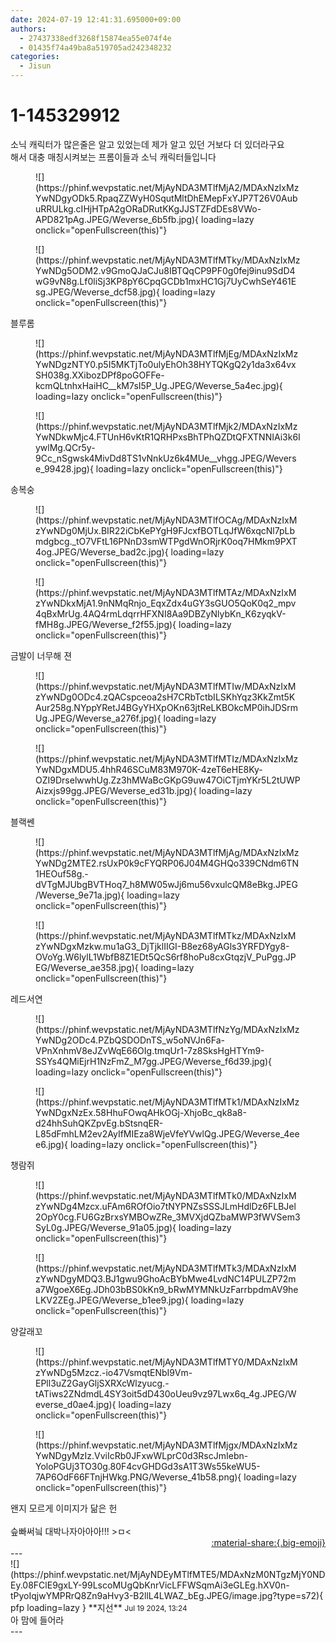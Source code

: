 ```yaml
---
date: 2024-07-19 12:41:31.695000+09:00
authors:
  - 27437338edf3268f15874ea55e074f4e
  - 01435f74a49ba8a519705ad242348232
categories:
  - Jisun
---
```


# 1-145329912

<div class="post-container" markdown="1">
<div class="content-container md-sidebar__scrollwrap" markdown="1">

소닉 캐릭터가 많은줄은 알고 있었는데 제가 알고 있던 거보다 더 있더라구요<br>해서 대충 매칭시켜보는 프롬이들과 소닉 캐릭터들입니다
<figure markdown="1">
![](https://phinf.wevpstatic.net/MjAyNDA3MTlfMjA2/MDAxNzIxMzYwNDgyODk5.RpaqZZWyH0SqutMltDhEMepFxYJP7T26V0AubuRRULkg.cIHjHTpA2gORaDRutKKgJJSTZFdDEs8VWo-APD821pAg.JPEG/Weverse_6b5fb.jpg){ loading=lazy onclick="openFullscreen(this)"}
</figure>

<figure markdown="1">
![](https://phinf.wevpstatic.net/MjAyNDA3MTlfMTky/MDAxNzIxMzYwNDg5ODM2.v9GmoQJaCJu8IBTQqCP9PF0g0fej9inu9SdD4wG9vN8g.Lf0liSj3KP8pY6CpqGCDb1mxHC1Gj7UyCwhSeY461Esg.JPEG/Weverse_dcf58.jpg){ loading=lazy onclick="openFullscreen(this)"}
</figure>
블루롬
<figure markdown="1">
![](https://phinf.wevpstatic.net/MjAyNDA3MTlfMjEg/MDAxNzIxMzYwNDgzNTY0.p5I5MKTjTo0ulyEhOh38HYTQKgQ2y1da3x64vxSH038g.XXibozDPf8poGOFFe-kcmQLtnhxHaiHC__kM7sI5P_Ug.JPEG/Weverse_5a4ec.jpg){ loading=lazy onclick="openFullscreen(this)"}
</figure>

<figure markdown="1">
![](https://phinf.wevpstatic.net/MjAyNDA3MTlfMjk2/MDAxNzIxMzYwNDkwMjc4.FTUnH6vKtR1QRHPxsBhTPhQZDtQFXTNNIAi3k6IywlMg.QCr5y-9Cc_nSgwsk4MivDd8TS1vNnkUz6k4MUe__vhgg.JPEG/Weverse_99428.jpg){ loading=lazy onclick="openFullscreen(this)"}
</figure>
송복숭
<figure markdown="1">
![](https://phinf.wevpstatic.net/MjAyNDA3MTlfOCAg/MDAxNzIxMzYwNDg0MjUx.BIR22iCbKePYgH9FJcxfBOTLqJfW6xqcNl7pLbmdgbcg._tO7VFtL16PNnD3smWTPgdWnORjrK0oq7HMkm9PXT4og.JPEG/Weverse_bad2c.jpg){ loading=lazy onclick="openFullscreen(this)"}
</figure>

<figure markdown="1">
![](https://phinf.wevpstatic.net/MjAyNDA3MTlfMTAz/MDAxNzIxMzYwNDkxMjA1.9nNMqRnjo_EqxZdx4uGY3sGUO5QoK0q2_mpv4qBxMrUg.4AQ4rmLdqrrHFXNI8Aa9DBZyNlybKn_K6zyqkV-fMH8g.JPEG/Weverse_f2f55.jpg){ loading=lazy onclick="openFullscreen(this)"}
</figure>
금발이 너무해 젼
<figure markdown="1">
![](https://phinf.wevpstatic.net/MjAyNDA3MTlfMTIw/MDAxNzIxMzYwNDg0ODc4.zQACspceoa2sH7CRbTctbILSKhYqz3KkZmt5KAur258g.NYppYRetJ4BGyYHXpOKn63jtReLKBOkcMP0ihJDSrmUg.JPEG/Weverse_a276f.jpg){ loading=lazy onclick="openFullscreen(this)"}
</figure>

<figure markdown="1">
![](https://phinf.wevpstatic.net/MjAyNDA3MTlfMTIz/MDAxNzIxMzYwNDgxMDU5.4hhR46SCuM83M970K-4zeT6eHE8Ky-OZI9DrselwwhUg.Zz3hMWaBcGKpG9uw47OiCTjmYKr5L2tUWPAizxjs99gg.JPEG/Weverse_ed31b.jpg){ loading=lazy onclick="openFullscreen(this)"}
</figure>
블랙쎈
<figure markdown="1">
![](https://phinf.wevpstatic.net/MjAyNDA3MTlfMjAg/MDAxNzIxMzYwNDg2MTE2.rsUxP0k9cFYQRP06J04M4GHQo339CNdm6TN1HEOuf58g.-dVTgMJUbgBVTHoq7_h8MW05wJj6mu56vxulcQM8eBkg.JPEG/Weverse_9e71a.jpg){ loading=lazy onclick="openFullscreen(this)"}
</figure>

<figure markdown="1">
![](https://phinf.wevpstatic.net/MjAyNDA3MTlfMTkz/MDAxNzIxMzYwNDgxMzkw.mu1aG3_DjTjklIIGI-B8ez68yAGls3YRFDYgy8-OVoYg.W6lylL1WbfB8Z1EDt5QcS6rf8hoPu8cxGtqzjV_PuPgg.JPEG/Weverse_ae358.jpg){ loading=lazy onclick="openFullscreen(this)"}
</figure>
레드서연
<figure markdown="1">
![](https://phinf.wevpstatic.net/MjAyNDA3MTlfNzYg/MDAxNzIxMzYwNDg2ODc4.PZbQSDODnTS_w5oNVJn6Fa-VPnXnhmV8eJZvWqE66OIg.tmqUr1-7z8SksHgHTYm9-SSYs4QMiEjrH1NzFmZ_M7gg.JPEG/Weverse_f6d39.jpg){ loading=lazy onclick="openFullscreen(this)"}
</figure>

<figure markdown="1">
![](https://phinf.wevpstatic.net/MjAyNDA3MTlfMTk1/MDAxNzIxMzYwNDgxNzEx.58HhuFOwqAHkOGj-XhjoBc_qk8a8-d24hhSuhQKZpvEg.bStsnqER-L85dFmhLM2ev2AyIfMIEza8WjeVfeYVwlQg.JPEG/Weverse_4eee6.jpg){ loading=lazy onclick="openFullscreen(this)"}
</figure>
챙람쥐
<figure markdown="1">
![](https://phinf.wevpstatic.net/MjAyNDA3MTlfMTk0/MDAxNzIxMzYwNDg4Mzcx.uFAm6ROfOio7tNYPNZsSSSJLmHdlDz6FLBJel2OpY0cg.FU6GzBrxsYMBOwZRe_3MVXjdQZbaMWP3fWVSem3SyL0g.JPEG/Weverse_91a05.jpg){ loading=lazy onclick="openFullscreen(this)"}
</figure>

<figure markdown="1">
![](https://phinf.wevpstatic.net/MjAyNDA3MTlfMTk3/MDAxNzIxMzYwNDgyMDQ3.BJ1gwu9GhoAcBYbMwe4LvdNC14PULZP72ma7WgoeX6Eg.JDh03bBS0kKn9_bRwMYMNkUzFarrbpdmAV9heLKV2ZEg.JPEG/Weverse_b1ee9.jpg){ loading=lazy onclick="openFullscreen(this)"}
</figure>
양갈래꼬
<figure markdown="1">
![](https://phinf.wevpstatic.net/MjAyNDA3MTlfMTY0/MDAxNzIxMzYwNDg5Mzcz.-io47VsmqtENbI9Vm-EPll3uZ2GayGljSXRXcWlzyucg.-tATiws2ZNdmdL4SY3oit5dD430oUeu9vz97Lwx6q_4g.JPEG/Weverse_d0ae4.jpg){ loading=lazy onclick="openFullscreen(this)"}
</figure>

<figure markdown="1">
![](https://phinf.wevpstatic.net/MjAyNDA3MTlfMjgx/MDAxNzIxMzYwNDgyMzIz.VviIcRb0JFxwWLprC0d3RscJmIebn-YoloPGUj3TO30g.80F4cvGHDGd3sA1T3Ws55keWU5-7AP6OdF66FTnjHWkg.PNG/Weverse_41b58.png){ loading=lazy onclick="openFullscreen(this)"}
</figure>
왠지 모르게 이미지가 닮은 헌<br><br>슾빠써닄 대박나자아아아!!! &gt;ㅁ&lt;

</div>
</div>

<div style="text-align: right;" markdown="1">
<a href="https://weverse.io/fromis9/fanpost/1-145329912" style="text-align: right;">:material-share:{.big-emoji}</a>
</div>
---

<div class="comments-container md-sidebar__scrollwrap" markdown="1">
<div class="comment" markdown="1">
<div class='id-container' markdown="1">
![](https://phinf.wevpstatic.net/MjAyNDEyMTlfMTE5/MDAxNzM0NTgzMjY0NDEy.08FClE9gxLY-99LscoMUgQbKnrVicLFFWSqmAi3eGLEg.hXV0n-tPyoIqjwYMPRrQ8Zn9aHvy3-B2llL4LWAZ_bEg.JPEG/image.jpg?type=s72){ pfp loading=lazy }
**<span class="artist">지선</span>** <small>Jul 19 2024, 13:24</small><br>
</div>
<div class='comment-body' markdown="1">
아 맘에 들어라
</div>
</div>
</div>
---
